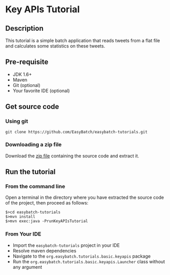 # Key APIs Tutorial

## Description

This tutorial is a simple batch application that reads tweets from a flat file and calculates some statistics on these tweets.

## Pre-requisite

* JDK 1.6+
* Maven
* Git (optional)
* Your favorite IDE (optional)

## Get source code

### Using git

`git clone https://github.com/EasyBatch/easybatch-tutorials.git`

### Downloading a zip file

Download the [zip file](https://github.com/EasyBatch/easybatch-tutorials/archive/master.zip) containing the source code and extract it.

## Run the tutorial

### From the command line

Open a terminal in the directory where you have extracted the source code of the project, then proceed as follows:

```
$>cd easybatch-tutorials
$>mvn install
$>mvn exec:java -PrunKeyAPIsTutorial
```

### From Your IDE

* Import the `easybatch-tutorials` project in your IDE
* Resolve maven dependencies
* Navigate to the `org.easybatch.tutorials.basic.keyapis` package
* Run the `org.easybatch.tutorials.basic.keyapis.Launcher` class without any argument
